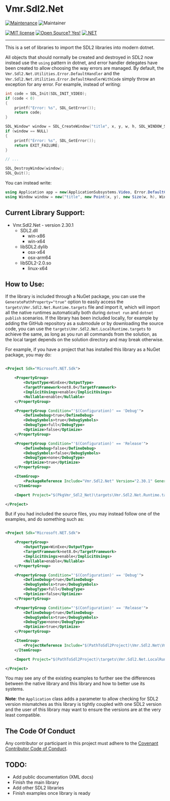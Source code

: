 # Vmr.Sdl2.Net

[![Maintenance](https://img.shields.io/badge/Maintained%3F-yes-green.svg)](https://github.com/vitimiti/Vmr.Sdl2.Net/commits/main/) ![Maintainer](https://img.shields.io/badge/maintainer-Victor_Matia-blue)

[![MIT license](https://img.shields.io/badge/License-MIT-blue.svg)](LICENSE.md) [![Open Source? Yes!](https://badgen.net/badge/Open%20Source%20%3F/Yes%21/blue?icon=github)](https://github.com/Naereen/badges/) [![.NET](https://img.shields.io/badge/--512BD4?logo=.net&logoColor=ffffff)](https://dotnet.microsoft.com/)

---

This is a set of libraries to import the SDL2 libraries into modern dotnet.

All objects that should normally be created and destroyed in SDL2 now instead use the `using` pattern in dotnet, and
error handler delegates have been created to allow choosing the way errors are managed. By default,
the `Vmr.Sdl2.Net.Utilities.Error.DefaultHandler` and the `Vmr.Sdl2.Net.Utilities.Error.DefaultHandlerWithCode` simply
throw an exception for any error. For example, instead of writing:

```c
int code = SDL_Init(SDL_INIT_VIDEO);
if (code < 0)
{
    printf("Error: %s", SDL_GetError());
    return code;
}

SDL_Window* window = SDL_CreateWindow("title", x, y, w, h, SDL_WINDOW_SHOWN);
if (window == NULL)
{
    printf("Error: %s", SDL_GetError());
    return EXIT_FAILURE;
}

// ...

SDL_DestroyWindow(window);
SDL_Quit();
```

You can instead write:

```csharp
using Application app = new(ApplicationSubsystems.Video, Error.DefaultCodeHandler);
using Window window = new("title", new Point(x, y), new Size(w, h), WindowOptions.Shown, Error.DefaultCodeHandler);
```

## Current Library Support:

- Vmr.Sdl2.Net - version 2.30.1
    - SDL2.dll
        - win-x86
        - win-x64
    - libSDL2.dylib
        - osx-x64
        - osx-arm64
    - libSDL2-2.0.so
        - linux-x64

## How to Use:

If the library is included through a NuGet package, you can use the `GeneratePathProperty="true"` option to easily
access the `targets\Vmr.Sdl2.Net.Runtime.targets` file and import it, which will import all the native runtimes
automatically both during `dotnet run` and `dotnet publish` scenarios. If the library has been included locally, for
example by adding the GitHub repository as a submodule or by downloading the source code, you can use
the `targets\Vmr.Sdl2.Net.LocalRuntime.targets` to achieve the same, as long as you run all commands from the solution,
as the local target depends on the solution directory and may break otherwise.

For example, if you have a project that has installed this library as a NuGet package, you may do:

```xml

<Project Sdk="Microsoft.NET.Sdk">

    <PropertyGroup>
        <OutputType>WinExe</OutputType>
        <TargetFramework>net8.0</TargetFramework>
        <ImplicitUsings>enable</ImplicitUsings>
        <Nullable>enable</Nullable>
    </PropertyGroup>

    <PropertyGroup Condition="'$(Configuration)' == 'Debug'">
        <DefineDebug>true</DefineDebug>
        <DebugSymbols>true</DebugSymbols>
        <DebugType>full</DebugType>
        <Optimize>false</Optimize>
    </PropertyGroup>

    <PropertyGroup Condition="'$(Configuration)' == 'Release'">
        <DefineDebug>false</DefineDebug>
        <DebugSymbols>false</DebugSymbols>
        <DebugType>none</DebugType>
        <Optimize>true</Optimize>
    </PropertyGroup>

    <ItemGroup>
        <PackageReference Include="Vmr.Sdl2.Net" Version="2.30.1" GeneratePathProperty="true"/>
    </ItemGroup>

    <Import Project="$(PkgVmr_Sdl2_Net)\targets\Vmr.Sdl2.Net.Runtime.targets"/>

</Project>
```

But if you had included the source files, you may instead follow one of the examples, and do something such as:

```xml

<Project Sdk="Microsoft.NET.Sdk">

    <PropertyGroup>
        <OutputType>WinExe</OutputType>
        <TargetFramework>net8.0</TargetFramework>
        <ImplicitUsings>enable</ImplicitUsings>
        <Nullable>enable</Nullable>
    </PropertyGroup>

    <PropertyGroup Condition="'$(Configuration)' == 'Debug'">
        <DefineDebug>true</DefineDebug>
        <DebugSymbols>true</DebugSymbols>
        <DebugType>full</DebugType>
        <Optimize>false</Optimize>
    </PropertyGroup>

    <PropertyGroup Condition="'$(Configuration)' == 'Release'">
        <DefineDebug>true</DefineDebug>
        <DebugSymbols>true</DebugSymbols>
        <DebugType>none</DebugType>
        <Optimize>true</Optimize>
    </PropertyGroup>

    <ItemGroup>
        <ProjectReference Include="$(PathToSdl2Project)\Vmr.Sdl2.Net\Vmr.Sdl2.Net.csproj"/>
    </ItemGroup>

    <Import Project="$(PathToSdl2Project)\targets\Vmr.Sdl2.Net.LocalRuntime.targets"/>

</Project>

```

You may see any of the existing examples to further see the differences between the native library and this library and
how to better use its systems.

**Note**: the `Application` class adds a parameter to allow checking for SDL2 version mismatches as this library is
tightly coupled with one SDL2 version and the user of this library may want to ensure the versions are at the very least
compatible.

## The Code Of Conduct

Any contributor or participant in this project must adhere to
the [Covenant Contributor Code of Conduct](CODE_OF_CONDUCT.md).

## TODO:

- Add public documentation (XML docs)
- Finish the main library
- Add other SDL2 libraries
- Finish examples once library is ready
